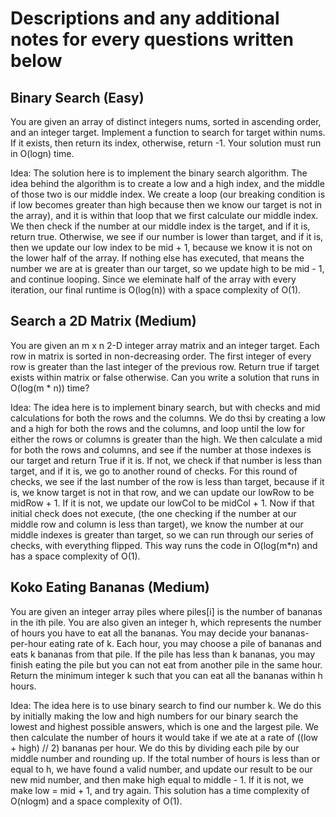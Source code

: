 # Descriptions and any additional notes for every questions written below

## Binary Search (Easy)

You are given an array of distinct integers nums, sorted in ascending order, and an integer target.
Implement a function to search for target within nums. If it exists, then return its index, otherwise, return -1.
Your solution must run in O(logn) time.

Idea: The solution here is to implement the binary search algorithm. The idea behind the algorithm is to create a low and a high index, and the middle of those two is our middle index. We create a loop (our breaking condition is if low becomes greater than high because then we know our target is not in the array), and it is within that loop that we first calculate our middle index. We then check if the number at our middle index is the target, and if it is, return true. Otherwise, we see if our number is lower than target, and if it is, then we update our low index to be mid + 1, because we know it is not on the lower half of the array. If nothing else has executed, that means the number we are at is greater than our target, so we update high to be mid - 1, and continue looping. Since we eleminate half of the array with every iteration, our final runtime is O(log(n)) with a space complexity of O(1).

## Search a 2D Matrix (Medium)

You are given an m x n 2-D integer array matrix and an integer target.
Each row in matrix is sorted in non-decreasing order.
The first integer of every row is greater than the last integer of the previous row.
Return true if target exists within matrix or false otherwise.
Can you write a solution that runs in O(log(m * n)) time?

Idea: The idea here is to implement binary search, but with checks and mid calculations for both the rows and the columns. We do thsi by creating a low and a high for both the rows and the columns, and loop until the low for either the rows or columns is greater than the high. We then calculate a mid for both the rows and columns, and see if the number at those indexes is our target and return True if it is. If not, we check if that number is less than target, and if it is, we go to another round of checks. For this round of checks, we see if the last number of the row is less than target, because if it is, we know target is not in that row, and we can update our lowRow to be midRow + 1. If it is not, we update our lowCol to be midCol + 1. Now if that initial check does not execute, (the one checking if the number at our middle row and column is less than target), we know the number at our middle indexes is greater than target, so we can run through our series of checks, with everything flipped. This way runs the code in O(log(m*n) and has a space complexity of O(1).

## Koko Eating Bananas (Medium)

You are given an integer array piles where piles[i] is the number of bananas in the ith pile. You are also given an integer h, which represents the number of hours you have to eat all the bananas.
You may decide your bananas-per-hour eating rate of k. Each hour, you may choose a pile of bananas and eats k bananas from that pile. If the pile has less than k bananas, you may finish eating the pile but you can not eat from another pile in the same hour.
Return the minimum integer k such that you can eat all the bananas within h hours.

Idea: The idea here is to use binary search to find our number k. We do this by initially making the low and high numbers for our binary search the lowest and highest possible answers, which is one and the largest pile. We then calculate the number of hours it would take if we ate at a rate of ((low + high) // 2) bananas per hour. We do this by dividing each pile by our middle number and rounding up. If the total number of hours is less than or equal to h, we have found a valid number, and update our result to be our new mid number, and then make high equal to middle - 1. If it is not, we make low = mid + 1, and try again. This solution has a time complexity of O(nlogm) and a space complexity of O(1).